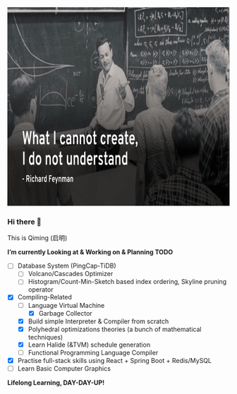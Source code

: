 <img src="./RichardFerman.jpg" width="800" height="450" />

### Hi there 👋

This is Qiming (启明)

**I’m currently Looking at & Working on & Planning TODO**
- [ ] Database System (PingCap-TiDB)
  - [ ] Volcano/Cascades Optimizer
  - [ ] Histogram/Count-Min-Sketch based index ordering, Skyline pruning operator 
- [x] Compiling-Related
  - [ ] Language Virtual Machine
    - [x] Garbage Collector
  - [x] Build simple Interpreter & Compiler from scratch
  - [x] Polyhedral optimizations theories (a bunch of mathematical techniques)
  - [x] Learn Halide (&TVM) schedule generation
  - [ ] Functional Programming Language Compiler
- [x] Practise full-stack skills using React + Spring Boot + Redis/MySQL
- [ ] Learn Basic Computer Graphics

**Lifelong Learning, DAY-DAY-UP!**

